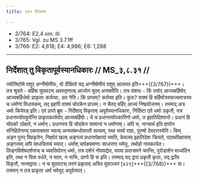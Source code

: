 ```yaml
---
title: २७१ टिप्पन्यः

---
```

- 3/764: E2,4 om. iti
- 3/765: Vgl. zu MS 3.7.1ff
- 3/766: E2: 4,618; E4: 4,986; E6: 1,288

____________________________________________


## निर्देशात् तु विकृतापूर्वस्यानधिकारः // MS_३,८.३१ //

ज्योतिष्टोमे पशुर् अग्नीषोमीयः, यो दीक्षितो यद् अग्नीषोमीयं पशुम् आलभत इति+++({3/767})+++। तत्र श्रूयते - बर्हिषा यूपावटम् अवस्तृणात्य् आज्येन यूपम् अनक्तीति। तत्र संशयः - किं तयोर् आज्यबर्हिषोर् आज्यबर्हिर्धर्माः प्राकृताः कर्तव्याः, उत नेति। किं प्राप्तम्? कर्तव्या इति। कुतः? वाक्यं हि बर्हिर्मात्रस्याज्यमात्रस्य च धर्माणां विधायकम्, तद् इहापि वाक्यं चोदकेन प्राप्तम्। न चैतद् बर्हिर् आज्यं निष्प्रयोजनम्। तस्माद् अत्र धर्माः कियेरन्न् इति।
एवं प्राप्ते ब्रूमः - निर्देशाद् विकृताव् अपूर्वस्यानधिकारः, निर्दिष्टा एते धर्माः प्रकृतौ, यत्र प्रधानस्योपकुर्वन्ति प्राकृतकार्ययोर् आज्यबर्हिषोः। ये च प्रधानस्योपकारिणो धर्माः, त इहातिदिश्यन्ते। प्रधानं हि चोदको ऽपेक्षते, न धर्मान्। प्रधानस्य हि चोदकेन सामान्यं न धर्माणाम्।
अपि च, नान्यार्थ इति ज्ञातेन संनिहितेनाप्य् एकवाक्यता भवत्य् अन्यसंबन्धोपपत्तौ सत्याम्, यथा भार्या राज्ञः, पुरुषो देवदत्तस्येति। किम् अङ्ग पुनर् विप्रकृतेन, निर्ज्ञातं खल्व् अङ्गत्वं प्रधानापेक्षायां भवति, केवलम् इहातिदेशः क्रियते, पदार्थापेक्षायाम् अङ्गत्वम् अपि साधयितव्यं स्यात्। धर्माश् चापेक्ष्यमाणाः साधारणा भवेयुः, तथोहो नावकल्पेत। लिङ्गविशेषदर्शनाच् च व्यवतिष्ठेरन् धर्माः, तत्र दर्शनं नोपपद्येत, वपया प्रातःसवने चरन्ति, पुरोडाशेन माध्यंदिन इति, तथा न पिता वर्धते, न माता, न नाभिः, प्राणो हि स इति। तस्माद् यद् द्वारा प्रकृतौ कृताः, तद् द्वारैव विकृतौ, नान्यद्वाराः। न च यूपावटस् तरणं प्रकृताव् अस्ति यूपाञ्जनं [४२९]+++({3/768})+++ वा। तस्मान् न तत्र प्राकृता धर्मा भवेयुर् अपूर्वत्वात्।
